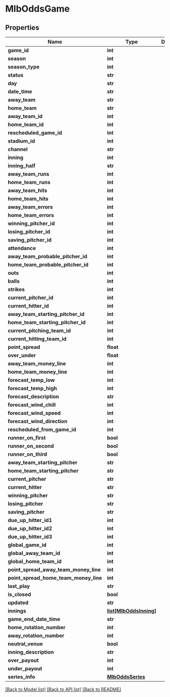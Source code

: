 # MlbOddsGame

## Properties
Name | Type | Description | Notes
------------ | ------------- | ------------- | -------------
**game_id** | **int** |  | [optional] 
**season** | **int** |  | [optional] 
**season_type** | **int** |  | [optional] 
**status** | **str** |  | [optional] 
**day** | **str** |  | [optional] 
**date_time** | **str** |  | [optional] 
**away_team** | **str** |  | [optional] 
**home_team** | **str** |  | [optional] 
**away_team_id** | **int** |  | [optional] 
**home_team_id** | **int** |  | [optional] 
**rescheduled_game_id** | **int** |  | [optional] 
**stadium_id** | **int** |  | [optional] 
**channel** | **str** |  | [optional] 
**inning** | **int** |  | [optional] 
**inning_half** | **str** |  | [optional] 
**away_team_runs** | **int** |  | [optional] 
**home_team_runs** | **int** |  | [optional] 
**away_team_hits** | **int** |  | [optional] 
**home_team_hits** | **int** |  | [optional] 
**away_team_errors** | **int** |  | [optional] 
**home_team_errors** | **int** |  | [optional] 
**winning_pitcher_id** | **int** |  | [optional] 
**losing_pitcher_id** | **int** |  | [optional] 
**saving_pitcher_id** | **int** |  | [optional] 
**attendance** | **int** |  | [optional] 
**away_team_probable_pitcher_id** | **int** |  | [optional] 
**home_team_probable_pitcher_id** | **int** |  | [optional] 
**outs** | **int** |  | [optional] 
**balls** | **int** |  | [optional] 
**strikes** | **int** |  | [optional] 
**current_pitcher_id** | **int** |  | [optional] 
**current_hitter_id** | **int** |  | [optional] 
**away_team_starting_pitcher_id** | **int** |  | [optional] 
**home_team_starting_pitcher_id** | **int** |  | [optional] 
**current_pitching_team_id** | **int** |  | [optional] 
**current_hitting_team_id** | **int** |  | [optional] 
**point_spread** | **float** |  | [optional] 
**over_under** | **float** |  | [optional] 
**away_team_money_line** | **int** |  | [optional] 
**home_team_money_line** | **int** |  | [optional] 
**forecast_temp_low** | **int** |  | [optional] 
**forecast_temp_high** | **int** |  | [optional] 
**forecast_description** | **str** |  | [optional] 
**forecast_wind_chill** | **int** |  | [optional] 
**forecast_wind_speed** | **int** |  | [optional] 
**forecast_wind_direction** | **int** |  | [optional] 
**rescheduled_from_game_id** | **int** |  | [optional] 
**runner_on_first** | **bool** |  | [optional] 
**runner_on_second** | **bool** |  | [optional] 
**runner_on_third** | **bool** |  | [optional] 
**away_team_starting_pitcher** | **str** |  | [optional] 
**home_team_starting_pitcher** | **str** |  | [optional] 
**current_pitcher** | **str** |  | [optional] 
**current_hitter** | **str** |  | [optional] 
**winning_pitcher** | **str** |  | [optional] 
**losing_pitcher** | **str** |  | [optional] 
**saving_pitcher** | **str** |  | [optional] 
**due_up_hitter_id1** | **int** |  | [optional] 
**due_up_hitter_id2** | **int** |  | [optional] 
**due_up_hitter_id3** | **int** |  | [optional] 
**global_game_id** | **int** |  | [optional] 
**global_away_team_id** | **int** |  | [optional] 
**global_home_team_id** | **int** |  | [optional] 
**point_spread_away_team_money_line** | **int** |  | [optional] 
**point_spread_home_team_money_line** | **int** |  | [optional] 
**last_play** | **str** |  | [optional] 
**is_closed** | **bool** |  | [optional] 
**updated** | **str** |  | [optional] 
**innings** | [**list[MlbOddsInning]**](MlbOddsInning.md) |  | [optional] 
**game_end_date_time** | **str** |  | [optional] 
**home_rotation_number** | **int** |  | [optional] 
**away_rotation_number** | **int** |  | [optional] 
**neutral_venue** | **bool** |  | [optional] 
**inning_description** | **str** |  | [optional] 
**over_payout** | **int** |  | [optional] 
**under_payout** | **int** |  | [optional] 
**series_info** | [**MlbOddsSeries**](MlbOddsSeries.md) |  | [optional] 

[[Back to Model list]](../README.md#documentation-for-models) [[Back to API list]](../README.md#documentation-for-api-endpoints) [[Back to README]](../README.md)

